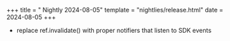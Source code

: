 +++
title = " Nightly 2024-08-05"
template = "nightlies/release.html"
date = 2024-08-05
+++


- replace ref.invalidate() with proper notifiers that listen to SDK events

